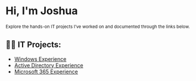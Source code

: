 <h1>Hi, I'm Joshua</h1>

<small>Explore the hands-on IT projects I’ve worked on and documented through the links below.</small>

<h2>👨‍💻 IT Projects:</h2>

- [Windows Experience](https://github.com/Jmtechh/Windows-Experience)
- [Active Directory Experience](https://github.com/Jmtechh/Active-Directory-Experience)
- [Microsoft 365 Experience](https://github.com/Jmtechh/Microsoft-365-Experience)


